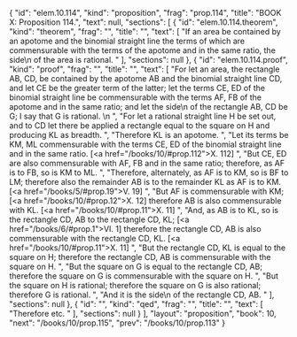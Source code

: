 {
  "id": "elem.10.114",
  "kind": "proposition",
  "frag": "prop.114",
  "title": "BOOK X: Proposition 114.",
  "text": null,
  "sections": [
    {
      "id": "elem.10.114.theorem",
      "kind": "theorem",
      "frag": "",
      "title": "",
      "text": [
        "If an area be contained by an apotome and the binomial straight line the terms of which are commensurable with the terms of the apotome and in the same ratio, the <quote>side</quote>\n of the area is rational. "
      ],
      "sections": null
    },
    {
      "id": "elem.10.114.proof",
      "kind": "proof",
      "frag": "",
      "title": "",
      "text": [
        "For let an area, the rectangle AB, CD, be contained by the apotome AB and the binomial straight line CD, and let CE be the greater term of the latter; let the terms CE, ED of the binomial straight line be commensurable with the terms AF, FB of the apotome and in the same ratio; and let the <quote>side</quote>\n of the rectangle AB, CD be G; I say that G is rational. \n      ",
        "For let a rational straight line H be set out, and to CD let there be applied a rectangle equal to the square on H and producing KL as breadth. ",
        "Therefore KL is an apotome. ",
        "Let its terms be KM, ML commensurable with the terms CE, ED of the binomial straight line and in the same ratio. [<a href=\"/books/10/#prop.112\">X. 112</a>] ",
        "But CE, ED are also commensurable with AF, FB and in the same ratio; therefore, as AF is to FB, so is KM to ML. ",
        "Therefore, alternately, as AF is to KM, so is BF to LM; therefore also the remainder AB is to the remainder KL as AF is to KM. [<a href=\"/books/5/#prop.19\">V. 19</a>] ",
        "But AF is commensurable with KM; [<a href=\"/books/10/#prop.12\">X. 12</a>] therefore AB is also commensurable with KL. [<a href=\"/books/10/#prop.11\">X. 11</a>] ",
        "And, as AB is to KL, so is the rectangle CD, AB to the rectangle CD, KL; [<a href=\"/books/6/#prop.1\">VI. 1</a>] therefore the rectangle CD, AB is also commensurable with the rectangle CD, KL. [<a href=\"/books/10/#prop.11\">X. 11</a>] ",
        "But the rectangle CD, KL is equal to the square on H; therefore the rectangle CD, AB is commensurable with the square on H. ",
        "But the square on G is equal to the rectangle CD, AB; therefore the square on G is commensurable with the square on H. ",
        "But the square on H is rational; therefore the square on G is also rational; therefore G is rational. ",
        "And it is the <quote>side</quote>\n of the rectangle CD, AB. "
      ],
      "sections": null
    },
    {
      "id": "",
      "kind": "qed",
      "frag": "",
      "title": "",
      "text": [
        "Therefore etc. "
      ],
      "sections": null
    }
  ],
  "layout": "proposition",
  "book": 10,
  "next": "/books/10/prop.115",
  "prev": "/books/10/prop.113"
}
